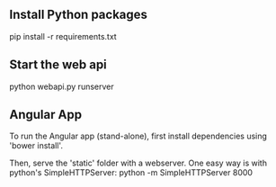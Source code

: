 ## Install Python packages
pip install -r requirements.txt

## Start the web api
python webapi.py runserver

## Angular App
To run the Angular app (stand-alone), first install dependencies using 'bower install'.

Then, serve the 'static' folder with a webserver. One easy way is with python's SimpleHTTPServer:
python -m SimpleHTTPServer 8000

